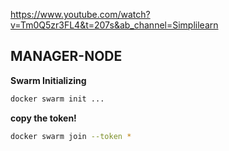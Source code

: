 
https://www.youtube.com/watch?v=Tm0Q5zr3FL4&t=207s&ab_channel=Simplilearn

## MANAGER-NODE

**Swarm Initializing**

```bash
docker swarm init ...
````

**copy the token!**

```bash
docker swarm join --token *
```
